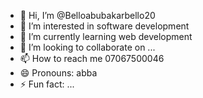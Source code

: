 - 👋 Hi, I’m @Belloabubakarbello20
- 👀 I’m interested in software development
- 🌱 I’m currently learning web development
- 💞️ I’m looking to collaborate on ...
- 📫 How to reach me 07067500046
- 😄 Pronouns: abba
- ⚡ Fun fact: ...

<!---
Belloabubakarbello20/Belloabubakarbello20 is a ✨ special ✨ repository because its `README.md` (this file) appears on your GitHub profile.
You can click the Preview link to take a look at your changes.
--->
